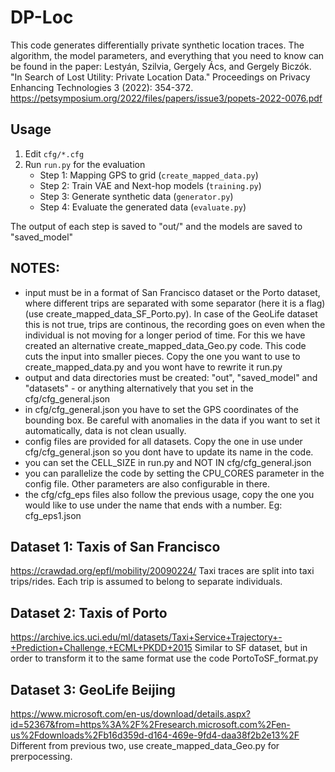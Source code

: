 # DP-Loc
This code generates differentially private synthetic location traces. The algorithm, the model parameters, and everything that you need to know can be found in the paper:
Lestyán, Szilvia, Gergely Ács, and Gergely Biczók. "In Search of Lost Utility: Private Location Data." Proceedings on Privacy Enhancing Technologies 3 (2022): 354-372.
https://petsymposium.org/2022/files/papers/issue3/popets-2022-0076.pdf

## Usage

1. Edit `cfg/*.cfg`
2. Run `run.py` for the evaluation
    - Step 1: Mapping GPS to grid (`create_mapped_data.py`)
    - Step 2: Train VAE and Next-hop models (`training.py`)
    - Step 3: Generate synthetic data (`generator.py`)
    - Step 4: Evaluate the generated data (`evaluate.py`)

The output of each step is saved to "out/" and the models are saved to "saved_model"

## NOTES:
- input must be in a format of San Francisco dataset or the Porto dataset, where different trips are separated with some separator (here it is a flag) (use create_mapped_data_SF_Porto.py). In case of the GeoLife dataset this is not true, trips are continous, the recording goes on even when the individual is not moving for a longer period of time. For this we have created an alternative create_mapped_data_Geo.py code. This code cuts the input into smaller pieces. Copy the one you want to use to create_mapped_data.py and you wont have to rewrite it run.py
- output and data directories must be created: "out", "saved_model" and "datasets" -  or anything alternatively that you set in the cfg/cfg_general.json
- in cfg/cfg_general.json you have to set the GPS coordinates of the bounding box. Be careful with anomalies in the data if you want to set it automatically, data is not clean usually. 
- config files are provided for all datasets. Copy the one in use under cfg/cfg_general.json so you dont have to update its name in the code. 
- you can set the CELL_SIZE in run.py and NOT IN cfg/cfg_general.json
- you can parallelize the code by setting the CPU_CORES parameter in the config file. Other parameters are also configurable in there.
- the cfg/cfg_eps files also follow the previous usage, copy the one you would like to use under the name that ends with a number. Eg: cfg_eps1.json

## Dataset 1: Taxis of San Francisco

https://crawdad.org/epfl/mobility/20090224/
Taxi traces are split into taxi trips/rides. Each trip is assumed to belong to separate individuals. 

## Dataset 2: Taxis of Porto
https://archive.ics.uci.edu/ml/datasets/Taxi+Service+Trajectory+-+Prediction+Challenge,+ECML+PKDD+2015
Similar to SF dataset, but in order to transform it to the same format use the code PortoToSF_format.py

## Dataset 3: GeoLife Beijing
https://www.microsoft.com/en-us/download/details.aspx?id=52367&from=https%3A%2F%2Fresearch.microsoft.com%2Fen-us%2Fdownloads%2Fb16d359d-d164-469e-9fd4-daa38f2b2e13%2F
Different from previous two, use create_mapped_data_Geo.py for prerpocessing.

